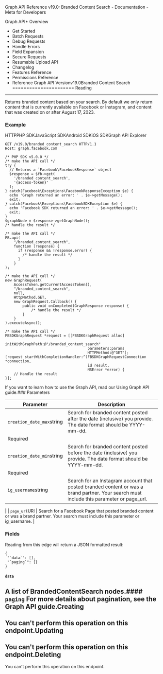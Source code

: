 Graph API Reference v19.0: Branded Content Search - Documentation - Meta for Developers

Graph API* Overview
* Get Started
* Batch Requests
* Debug Requests
* Handle Errors
* Field Expansion
* Secure Requests
* Resumable Upload API
* Changelog
* Features Reference
* Permissions Reference
* Reference
Graph API Versionv19.0Branded Content Search
======================
Reading
-------
Returns branded content based on your search. By default we only return content that is currently available on Facebook or Instagram, and content that was created on or after August 17, 2023.

### Example
HTTPPHP SDKJavaScript SDKAndroid SDKiOS SDKGraph API Explorer
```
GET /v19.0/branded_content_search HTTP/1.1
Host: graph.facebook.com
```
```
/* PHP SDK v5.0.0 */
/* make the API call */
try {
  // Returns a `Facebook\FacebookResponse` object
  $response = $fb->get(
    '/branded_content_search',
    '{access-token}'
  );
} catch(Facebook\Exceptions\FacebookResponseException $e) {
  echo 'Graph returned an error: ' . $e->getMessage();
  exit;
} catch(Facebook\Exceptions\FacebookSDKException $e) {
  echo 'Facebook SDK returned an error: ' . $e->getMessage();
  exit;
}
$graphNode = $response->getGraphNode();
/* handle the result */
```
```
/* make the API call */
FB.api(
    "/branded_content_search",
    function (response) {
      if (response && !response.error) {
        /* handle the result */
      }
    }
);
```
```
/* make the API call */
new GraphRequest(
    AccessToken.getCurrentAccessToken(),
    "/branded_content_search",
    null,
    HttpMethod.GET,
    new GraphRequest.Callback() {
        public void onCompleted(GraphResponse response) {
            /* handle the result */
        }
    }
).executeAsync();
```
```
/* make the API call */
FBSDKGraphRequest *request = [[FBSDKGraphRequest alloc]
                               initWithGraphPath:@"/branded_content_search"
                                      parameters:params
                                      HTTPMethod:@"GET"];
[request startWithCompletionHandler:^(FBSDKGraphRequestConnection *connection,
                                      id result,
                                      NSError *error) {
    // Handle the result
}];
```
If you want to learn how to use the Graph API, read our Using Graph API guide.### Parameters

| Parameter | Description |
| --- | --- |
| `creation_date_max`string | Search for branded content posted after the date (inclusive) you provide. The date format should be YYYY-mm-dd.
Required |
| `creation_date_min`string | Search for branded content posted before the date (inclusive) you provide. The date format should be YYYY-mm-dd.
Required |
| `ig_username`string | Search for an Instagram account that posted branded content or was a brand partner. Your search must include this parameter or page\_url.
 |
| `page_url`URI | Search for a Facebook Page that posted branded content or was a brand partner. Your search must include this parameter or ig\_username.
 |
### Fields
Reading from this edge will return a JSON formatted result:

```
{
 "`data`": [],
 "`paging`": {}
}

```
#### `data`
A list of BrandedContentSearch nodes.#### `paging`
For more details about pagination, see the Graph API guide.Creating
--------
You can't perform this operation on this endpoint.Updating
--------
You can't perform this operation on this endpoint.Deleting
--------
You can't perform this operation on this endpoint.